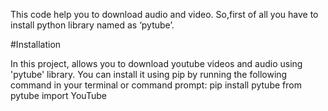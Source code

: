 This code help you to download audio and video. So,first of all you have to install python library named as ‘pytube’.

#Installation

In this project, allows you to download youtube videos and audio using 'pytube' library.
You can install it using pip by running the following command in your terminal or command prompt:
            pip install pytube
            from pytube import YouTube

